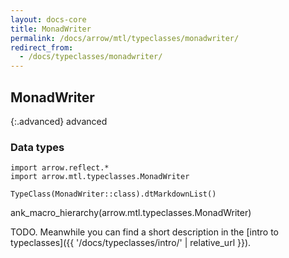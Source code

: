 ```yaml
---
layout: docs-core
title: MonadWriter
permalink: /docs/arrow/mtl/typeclasses/monadwriter/
redirect_from:
  - /docs/typeclasses/monadwriter/
---
```


## MonadWriter

{:.advanced}
advanced

### Data types

```kotlin:ank:replace
import arrow.reflect.*
import arrow.mtl.typeclasses.MonadWriter

TypeClass(MonadWriter::class).dtMarkdownList()
```

ank_macro_hierarchy(arrow.mtl.typeclasses.MonadWriter)

TODO. Meanwhile you can find a short description in the [intro to typeclasses]({{ '/docs/typeclasses/intro/' | relative_url }}).
